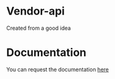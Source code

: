 # Vendor-api
Created from a good idea

# Documentation
You can request the documentation [here](https://app.swaggerhub.com/apis/01speed1/vendor-api_documentation/v1.0) 
